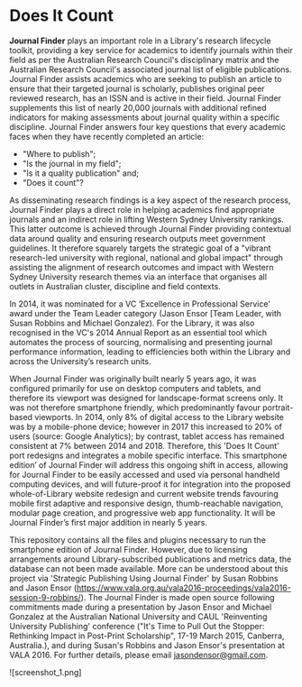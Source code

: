 
# Does It Count

**Journal Finder** plays an important role in a Library's research lifecycle toolkit, providing a key service for academics to identify journals within their field as per the Australian Research Council's disciplinary matrix and the Australian Research Council's associated journal list of eligible publications. Journal Finder assists academics who are seeking to publish an article to ensure that their targeted journal is scholarly, publishes original peer reviewed research, has an ISSN and is active in their field. Journal Finder supplements this list of nearly 20,000 journals with additional refined indicators for making assessments about journal quality within a specific discipline. Journal Finder answers four key questions that every academic faces when they have recently completed an article: 

- "Where to publish"; 
- "Is the journal in my field"; 
- "Is it a quality publication" and; 
- "Does it count"?

As disseminating research findings is a key aspect of the research process, Journal Finder plays a direct role in helping academics find appropriate journals and an indirect role in lifting Western Sydney University rankings. This latter outcome is achieved through Journal Finder providing contextual data around quality and ensuring research outputs meet government guidelines. It therefore squarely targets the strategic goal of a "vibrant research-led university with regional, national and global impact" through assisting the alignment of research outcomes and impact with Western Sydney University research themes via an interface that organises all outlets in Australian cluster, discipline and field contexts.

In 2014, it was nominated for a VC ‘Excellence in Professional Service’ award under the Team Leader category (Jason Ensor [Team Leader, with Susan Robbins and Michael Gonzalez). For the Library, it was also recognised in the VC's 2014 Annual Report as an essential tool which automates the process of sourcing, normalising and presenting journal performance information, leading to efficiencies both within the Library and across the University’s research units.

When Journal Finder was originally built nearly 5 years ago, it was configured primarily for use on desktop computers and tablets, and therefore its viewport was designed for landscape-format screens only. It was not therefore smartphone friendly, which predominantly favour portrait-based viewports. In 2014, only 8% of digital access to the Library website was by a mobile-phone device; however in 2017 this increased to 20% of users (source: Google Analytics); by contrast, tablet access has remained consistent at 7% between 2014 and 2018. Therefore, this 'Does It Count' port redesigns and integrates a mobile specific interface. This smartphone edition’ of Journal Finder will address this ongoing shift in access, allowing for Journal Finder to be easily accessed and used via personal handheld computing devices, and will future-proof it for integration into the proposed whole-of-Library website redesign and current website trends favouring mobile first adaptive and responsive design, thumb-reachable navigation, modular page creation, and progressive web app functionality. It will be Journal Finder’s first major addition in nearly 5 years.  

This repository contains all the files and plugins necessary to run the smartphone edition of Journal Finder. However, due to licensing arrangements around Library-subscribed publications and metrics data, the database can not been made available. More can be understood about this project via 'Strategic Publishing Using Journal Finder' by Susan Robbins and Jason Ensor (https://www.vala.org.au/vala2016-proceedings/vala2016-session-9-robbins/). The Journal Finder is made open source following commitments made during a presentation by Jason Ensor and Michael Gonzalez at the Australian National University and CAUL 'Reinventing University Publishing' conference ("It's Time to Pull Out the Stopper: Rethinking Impact in Post-Print Scholarship", 17-19 March 2015, Canberra, Australia.), and during Susan's Robbins and Jason Ensor's presentation at VALA 2016. For further details, please email jasondensor@gmail.com.

![screenshot_1.png]
